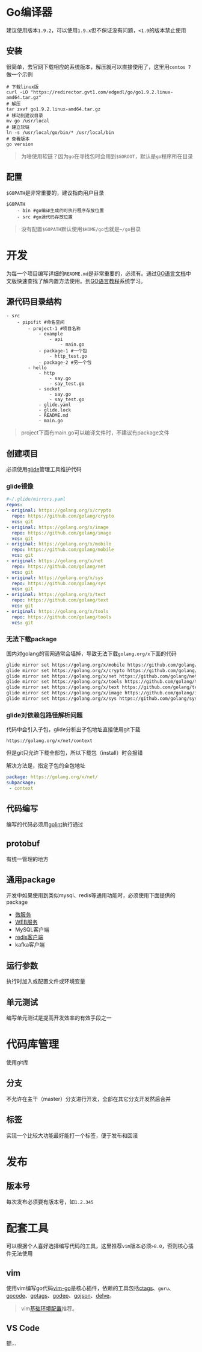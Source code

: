 # Go编译器
建议使用版本`1.9.2`，可以使用`1.9.x`但不保证没有问题，`<1.9`的版本禁止使用

## 安装
很简单，去官网下载相应的系统版本，解压就可以直接使用了，这里用`centos 7`做一个示例
```
# 下载linux版
curl -LO "https://redirector.gvt1.com/edgedl/go/go1.9.2.linux-amd64.tar.gz"
# 解压
tar zxvf go1.9.2.linux-amd64.tar.gz
# 移动到建议目录
mv go /usr/local
# 建立软链
ln -s /usr/local/go/bin/* /usr/local/bin
# 查看版本
go version
```
>为啥使用软链？因为`go`在寻找包时会用到`$GOROOT`，默认是`go`程序所在目录

## 配置
`$GOPATH`是非常重要的，建议指向用户目录
```
$GOPATH
    - bin #go编译生成的可执行程序存放位置
    - src #go源代码存放位置
```
> 没有配置`$GOPATH`默认使用`$HOME/go`也就是`~/go`目录

# 开发
为每一个项目编写详细的`README.md`是非常重要的，必须有。通过[GO语言文档](https://studygolang.com/pkgdoc)中文版快速查找了解内置方法使用。到[GO语言教程](http://www.runoob.com/go/go-tutorial.html)系统学习。

## 源代码目录结构
```
- src
    - pipifit #命名空间
        - project-1 #项目名称
            - example
                - api
                    - main.go
            - package-1 #一个包
                - http_test.go
            - package-2 #另一个包
        - hello
            - http
                - say.go
                - say_test.go
            - socket
                - say.go
                - say_test.go
            - glide.yaml
            - glide.lock
            - README.md
            - main.go
```
> project下面有main.go可以编译文件时，不建议有package文件

## 创建项目
必须使用[glide](https://github.com/Masterminds/glide)管理工具维护代码

### glide镜像
```yaml
#~/.glide/mirrors.yaml
repos:
- original: https://golang.org/x/crypto
  repo: https://github.com/golang/crypto
  vcs: git
- original: https://golang.org/x/image
  repo: https://github.com/golang/image
  vcs: git
- original: https://golang.org/x/mobile
  repo: https://github.com/golang/mobile
  vcs: git
- original: https://golang.org/x/net
  repo: https://github.com/golang/net
  vcs: git
- original: https://golang.org/x/sys
  repo: https://github.com/golang/sys
  vcs: git
- original: https://golang.org/x/text
  repo: https://github.com/golang/text
  vcs: git
- original: https://golang.org/x/tools
  repo: https://github.com/golang/tools
  vcs: git
```

### 无法下载package
国内对golang的官网通常会墙掉，导致无法下载`golang.org/x`下面的代码
```bash
glide mirror set https://golang.org/x/mobile https://github.com/golang/mobile --vcs git
glide mirror set https://golang.org/x/crypto https://github.com/golang/crypto --vcs git
glide mirror set https://golang.org/x/net https://github.com/golang/net --vcs git
glide mirror set https://golang.org/x/tools https://github.com/golang/tools --vcs git
glide mirror set https://golang.org/x/text https://github.com/golang/text --vcs git
glide mirror set https://golang.org/x/image https://github.com/golang/image --vcs git
glide mirror set https://golang.org/x/sys https://github.com/golang/sys --vcs git
```
### glide对依赖包路径解析问题
代码中会引入子包，glide分析出子包地址直接使用git下载
```
https://golang.org/x/net/context
```
但是git只允许下载全部包，所以下载包（install）时会报错

解决方法是，指定子包的全包地址
```yaml
package: https://golang.org/x/net/
subpackage:
 - context
```

## 代码编写
编写的代码必须用[golint](https://github.com/golang/lint)执行通过

## protobuf
有统一管理的地方

## 通用package
开发中如果使用到类似mysql、redis等通用功能时，必须使用下面提供的package
 - [微服务](https://github.com/micro/micro)
 - [WEB服务](https://github.com/astaxie/beego)
 - MySQL客户端
 - [redis客户端](https://github.com/go-redis/redis)
 - kafka客户端

## 运行参数
执行时加入或配置文件或环境变量

## 单元测试
编写单元测试是提高开发效率的有效手段之一

# 代码库管理
使用git库

## 分支
不允许在主干（master）分支进行开发，全部在其它分支开发然后合并

## 标签
实现一个比较大功能最好能打一个标签，便于发布和回滚

# 发布

## 版本号
每次发布必须要有版本号，如`1.2.345`

# 配套工具
可以根据个人喜好选择编写代码的工具，这里推荐`vim`版本必须`>8.0`，否则核心插件无法使用

## vim
使用vim编写go代码[vim-go](https://github.com/fatih/vim-go)是核心插件，依赖的工具包括[ctags](https://ctags.io/)、`guru`、[gocode](https://github.com/nsf/gocode)、[gotags](https://github.com/jstemmer/gotags)、[godep](https://github.com/tools/godep)、[gojson](https://github.com/ChimeraCoder/gojson)、[delve](https://github.com/derekparker/delve)。
>vim[基础环境配置](https://github.com/gaodongchen/vim)推荐。

## VS Code
额...

